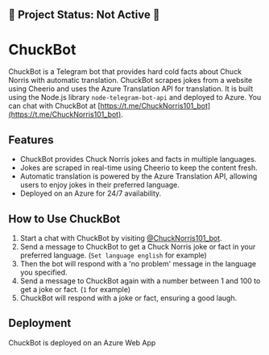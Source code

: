 ## 🚧 Project Status: Not Active 🚧

# ChuckBot

ChuckBot is a Telegram bot that provides hard cold facts about Chuck Norris with automatic translation. ChuckBot scrapes jokes from a website using Cheerio and uses the Azure Translation API for translation. It is built using the Node.js library `node-telegram-bot-api` and deployed to Azure. You can chat with ChuckBot at [https://t.me/ChuckNorris101_bot](https://t.me/ChuckNorris101_bot).

## Features

- ChuckBot provides Chuck Norris jokes and facts in multiple languages.
- Jokes are scraped in real-time using Cheerio to keep the content fresh.
- Automatic translation is powered by the Azure Translation API, allowing users to enjoy jokes in their preferred language.
- Deployed on an Azure for 24/7 availability.

## How to Use ChuckBot

1. Start a chat with ChuckBot by visiting [@ChuckNorris101_bot](https://t.me/ChuckNorris101_bot).
2. Send a message to ChuckBot to get a Chuck Norris joke or fact in your preferred language. (`Set language english` for example)
3. Then the bot will respond with a 'no problem' message in the language you specified.
4. Send a message to ChuckBot again with a number between 1 and 100 to get a joke or fact. (`1` for example)
5. ChuckBot will respond with a joke or fact, ensuring a good laugh.

## Deployment

ChuckBot is deployed on an Azure Web App
